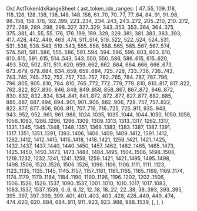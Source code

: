 Ok(
    AstTokenIdxRangeSheet {
        ast_token_idx_ranges: [
            47..55,
            109..118,
            118..128,
            128..138,
            138..148,
            148..158,
            61..70,
            70..77,
            77..84,
            84..91,
            91..98,
            98..158,
            158..176,
            182..199,
            223..234,
            234..243,
            243..272,
            205..210,
            210..272,
            272..289,
            289..298,
            298..327,
            327..329,
            343..353,
            353..364,
            364..375,
            375..381,
            41..55,
            55..176,
            176..199,
            199..329,
            329..381,
            381..383,
            383..393,
            417..428,
            442..449,
            463..474,
            511..514,
            519..522,
            522..524,
            524..531,
            531..538,
            538..543,
            519..543,
            555..558,
            558..565,
            565..567,
            567..574,
            574..581,
            581..586,
            555..586,
            591..594,
            594..596,
            596..603,
            603..610,
            610..615,
            591..615,
            514..543,
            543..550,
            550..586,
            586..615,
            615..620,
            493..502,
            502..511,
            511..620,
            659..662,
            662..664,
            664..666,
            666..673,
            673..679,
            679..684,
            634..659,
            659..684,
            725..728,
            733..736,
            736..743,
            743..745,
            745..752,
            752..757,
            733..757,
            762..765,
            784..787,
            787..796,
            796..805,
            805..810,
            784..810,
            765..772,
            772..779,
            779..810,
            810..817,
            817..822,
            762..822,
            827..830,
            846..849,
            849..858,
            858..867,
            867..872,
            846..872,
            830..832,
            832..834,
            834..841,
            841..872,
            872..877,
            827..877,
            882..885,
            885..887,
            887..894,
            894..901,
            901..906,
            882..906,
            728..757,
            757..822,
            822..877,
            877..906,
            906..911,
            707..716,
            716..725,
            725..911,
            935..943,
            943..952,
            952..961,
            961..988,
            1024..1035,
            1035..1044,
            1044..1050,
            1050..1056,
            1056..1083,
            1286..1296,
            1296..1309,
            1309..1313,
            1313..1317,
            1262..1317,
            1331..1345,
            1345..1348,
            1348..1351,
            1369..1383,
            1383..1387,
            1387..1391,
            1317..1351,
            1351..1391,
            1393..1406,
            1406..1409,
            1409..1412,
            1391..1412,
            1262..1412,
            1412..1415,
            1415..1418,
            1418..1421,
            1259..1421,
            1421..1425,
            1432..1437,
            1437..1440,
            1440..1450,
            1457..1462,
            1462..1465,
            1465..1473,
            1425..1450,
            1450..1473,
            1473..1484,
            1484..1495,
            1504..1506,
            1498..1506,
            1219..1232,
            1232..1241,
            1241..1259,
            1259..1421,
            1421..1495,
            1495..1498,
            1498..1506,
            1520..1526,
            1506..1526,
            1096..1106,
            1106..1111,
            1111..1123,
            1123..1135,
            1135..1145,
            1145..1157,
            1157..1161,
            1161..1165,
            1165..1169,
            1169..1174,
            1174..1179,
            1179..1184,
            1184..1190,
            1190..1196,
            1196..1202,
            1202..1506,
            1506..1526,
            1526..1537,
            1090..1537,
            1001..1010,
            1010..1017,
            1017..1083,
            1083..1537,
            1537..1539,
            0..6,
            6..12,
            12..18,
            18..22,
            22..38,
            38..393,
            393..395,
            395..397,
            397..399,
            399..401,
            401..403,
            403..428,
            428..449,
            449..474,
            474..620,
            620..684,
            684..911,
            911..923,
            923..988,
            988..1539,
        ],
    },
)